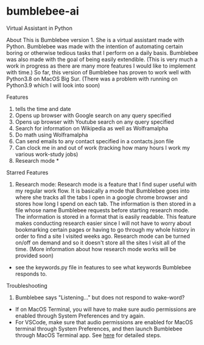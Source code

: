 # bumblebee-ai
Virtual Assistant in Python

About
This is Bumblebee version 1. She is a virtual assistant made with Python. Bumblebee was made with the intention of automating certain boring or otherwise tedious tasks that I perform on a daily basis.
Bumblebee was also made with the goal of being easily extendible. (This is very much a work in progress as there are many more features I would like to implement with time.)
So far, this version of Bumblebee has proven to work well with Python3.8 on MacOS Big Sur. (There was a problem with running on Python3.9 which I will look into soon)

Features
1) tells the time and date
2) Opens up browser with Google search on any query specified
3) Opens up browser with Youtube search on any query specified
4) Search for information on Wikipedia as well as Wolframalpha
5) Do math using Wolframalpha
6) Can send emails to any contact specified in a contacts.json file
7) Can clock me in and out of work (tracking how many hours I work my various work-study jobs)
8) Research mode *

Starred Features
1) Research mode: Research mode is a feature that I find super useful with my regular work flow. It is basically a mode that Bumblebee goes into where she tracks all the tabs I open in a google chrome 
browser and stores how long I spend on each tab. The information is then stored in a file whose name Bumblebee requests before starting research mode. The information is stored in a format that is easily
readable. This feature makes conducting research easier since I will not have to worry about bookmarking certain pages or having to go through my whole history in order to find a site I visited weeks ago.
Research mode can be turned on/off on demand and so it doesn't store all the sites I visit all of the time.
(More information about how research mode works will be provided soon)

* see the keywords.py file in features to see what keywords Bumblebee responds to.  


Troubleshooting
1. Bumblebee says "Listening..." but does not respond to wake-word? 
  - If on MacOS Terminal, you will have to make sure audio permissions are enabled through System Preferences and try again.
  - For VSCode, make sure that audio permissions are enabled for MacOS terminal through System Preferences, and then launch Bumblebee through MacOS Terminal app. See [here](https://github.com/microsoft/vscode/issues/95062#issuecomment-625553211) for detailed steps.

